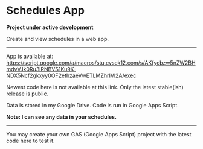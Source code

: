 # Schedules App
**Project under active development**

Create and view schedules in a web app. 

** **

App is available at:
https://script.google.com/a/macros/stu.evsck12.com/s/AKfycbzw5nZW2BHmdvVJk0Ru3iRNBVS1Ku9K-NDX5Ncf2gkxyy0OF2ethzaeVwETLMZhrIVl2A/exec

Newest code here is not available at this link. Only the latest stable(ish) release is public.

Data is stored in my Google Drive. Code is run in Google Apps Script.

**Note: I can see any data in your schedules.**

** **

You may create your own GAS (Google Apps Script) project with the latest code here to test it. 

